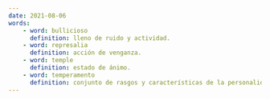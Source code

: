 ```yaml
---
date: 2021-08-06
words:
    - word: bullicioso
      definition: lleno de ruido y actividad.
    - word: represalia
      definition: acción de venganza.
    - word: temple
      definition: estado de ánimo.
    - word: temperamento
      definition: conjunto de rasgos y características de la personalidad de una persona.
---
```

